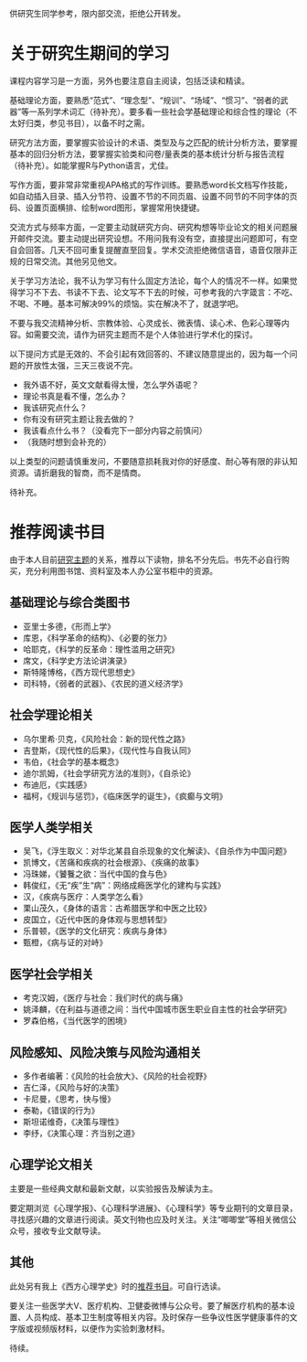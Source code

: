 

供研究生同学参考，限内部交流，拒绝公开转发。

# 关于研究生期间的学习

课程内容学习是一方面，另外也要注意自主阅读，包括泛读和精读。

基础理论方面，要熟悉“范式”、“理念型”、“规训”、“场域”、“惯习”、“弱者的武器”等一系列学术词汇（待补充）。要多看一些社会学基础理论和综合性的理论（不太好归类，参见书目），以备不时之需。

研究方法方面，要掌握实验设计的术语、类型及与之匹配的统计分析方法，要掌握基本的回归分析方法，要掌握实验类和问卷/量表类的基本统计分析与报告流程（待补充）。如能掌握R与Python语言，尤佳。

写作方面，要非常非常重视APA格式的写作训练。要熟悉word长文档写作技能，如自动插入目录、插入分节符、设置不节的不同页眉、设置不同节的不同字体的页码、设置页面横排、绘制word图形，掌握常用快捷键。

交流方式与频率方面，一定要主动就研究方向、研究构想等毕业论文的相关问题展开邮件交流。要主动提出研究设想。不用问我有没有空，直接提出问题即可，有空自会回答。几天不回可重复提醒直至回复。学术交流拒绝微信语音，语音仅限非正规的日常交流。其他另见他文。

关于学习方法论，我不认为学习有什么固定方法论，每个人的情况不一样。如果觉得学习不下去、书读不下去、论文写不下去的时候，可参考我的六字箴言：不吃、不喝、不睡。基本可解决99%的烦恼。实在解决不了，就退学吧。

不要与我交流精神分析、宗教体验、心灵成长、微表情、读心术、色彩心理等内容。如需要交流，请作为研究主题而不是个人体验进行学术化的探讨。

以下提问方式是无效的、不会引起有效回答的、不建议随意提出的，因为每一个问题的开放性太强，三天三夜说不完。

- 我外语不好，英文文献看得太慢，怎么学外语呢？
- 理论书真是看不懂，怎么办？
- 我该研究点什么？
- 你有没有研究主题让我去做的？
- 我该看点什么书？（没看完下一部分内容之前慎问）
- （我随时想到会补充的）

以上类型的问题请慎重发问，不要随意损耗我对你的好感度、耐心等有限的非认知资源。请折磨我的智商，而不是情商。

待补充。

# 推荐阅读书目

由于本人目前[研究主题](https://github.com/xkdog/DPTrust)的关系，推荐以下读物，排名不分先后。书先不必自行购买，充分利用图书馆、资料室及本人办公室书柜中的资源。

## 基础理论与综合类图书
- 亚里士多德，《形而上学》
- 库恩，《科学革命的结构》、《必要的张力》
- 哈耶克，《科学的反革命：理性滥用之研究》
- 席文，《科学史方法论讲演录》
- 斯特隆博格，《西方现代思想史》
- 司科特，《弱者的武器》、《农民的道义经济学》


## 社会学理论相关

- 乌尔里希·贝克，《风险社会：新的现代性之路》
- 吉登斯，《现代性的后果》，《现代性与自我认同》
- 韦伯，《社会学的基本概念》
- 迪尔凯姆，《社会学研究方法的准则》，《自杀论》
- 布迪厄，《实践感》
- 福柯，《规训与惩罚》，《临床医学的诞生》，《疯癫与文明》

## 医学人类学相关

- 吴飞，《浮生取义：对华北某县自杀现象的文化解读》、《自杀作为中国问题》
- 凯博文，《苦痛和疾病的社会根源》、《疾痛的故事》
- 冯珠娣，《饕餮之欲：当代中国的食与色》
- 韩俊红，《无“疾”生“病”：网络成瘾医学化的建构与实践》
- 汉，《疾病与医疗：人类学怎么看》
- 栗山茂久，《身体的语言：古希腊医学和中医之比较》
- 皮国立，《近代中医的身体观与思想转型》
- 乐普顿，《医学的文化研究：疾病与身体》
- 甄橙，《病与证的对峙》

## 医学社会学相关

- 考克汉姆，《医疗与社会：我们时代的病与痛》
- 姚泽麟，《在利益与道德之间：当代中国城市医生职业自主性的社会学研究》
- 罗森伯格，《当代医学的困境》

## 风险感知、风险决策与风险沟通相关

- 多作者编著：《风险的社会放大》、《风险的社会视野》
- 吉仁泽，《风险与好的决策》
- 卡尼曼，《思考，快与慢》
- 泰勒，《错误的行为》
- 斯坦诺维奇，《决策与理性》
- 李纾，《决策心理：齐当别之道》

## 心理学论文相关

主要是一些经典文献和最新文献，以实验报告及解读为主。

要定期浏览《心理学报》、《心理科学进展》、《心理科学》等专业期刊的文章目录，寻找感兴趣的文章进行阅读。英文刊物也应及时关注。关注“唧唧堂”等相关微信公众号，接收专业文献导读。

## 其他

此处另有我上《西方心理学史》时的[推荐书目](https://github.com/xkdog/psyhistory/blob/master/introduction.md)。可自行选读。

要关注一些医学大V、医疗机构、卫健委微博与公众号。要了解医疗机构的基本设置、人员构成、基本卫生制度等相关内容。及时保存一些争议性医学健康事件的文字版或视频版材料，以便作为实验刺激材料。



待续。
